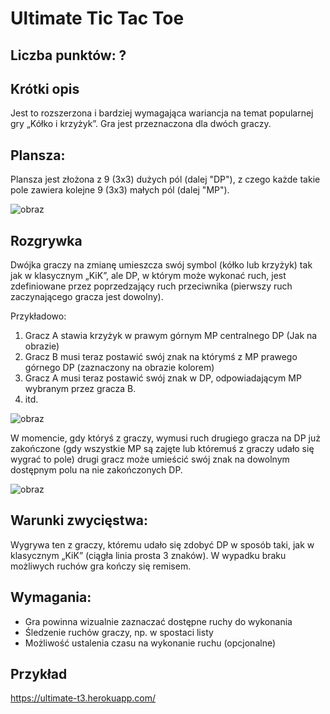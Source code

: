 # Ultimate Tic Tac Toe

## Liczba punktów: ?

## Krótki opis 

Jest to rozszerzona i bardziej wymagająca wariancja na temat popularnej gry „Kółko i krzyżyk”. Gra jest przeznaczona dla dwóch graczy.

## Plansza:

Plansza jest złożona z 9 (3x3) dużych pól (dalej "DP"), z czego każde takie pole zawiera kolejne 9 (3x3) małych pól (dalej "MP").

![obraz](https://user-images.githubusercontent.com/49537639/147745108-36e48da6-0367-44a6-808b-20c3a86b4723.png)

## Rozgrywka
Dwójka graczy na zmianę umieszcza swój symbol (kółko lub krzyżyk) tak jak w klasycznym „KiK”, ale DP, w którym może wykonać ruch, jest zdefiniowane przez poprzedzający ruch przeciwnika (pierwszy ruch zaczynającego gracza jest dowolny).

Przykładowo:
1. Gracz A stawia krzyżyk w prawym górnym MP centralnego DP (Jak na obrazie)
2. Gracz B musi teraz postawić swój znak na którymś z MP prawego górnego DP (zaznaczony na obrazie kolorem)
3. Gracz A musi teraz postawić swój znak w DP, odpowiadającym MP wybranym przez gracza B.
4. itd.

![obraz](https://user-images.githubusercontent.com/49537639/147746113-bb8eb49f-c24c-4cdc-9d1e-1097784f56ef.png)


W momencie, gdy któryś z graczy, wymusi ruch drugiego gracza na DP już zakończone (gdy wszystkie MP są zajęte lub któremuś z graczy udało się wygrać to pole) drugi gracz może umieścić swój znak na dowolnym dostępnym polu na nie zakończonych DP. 

![obraz](https://user-images.githubusercontent.com/49537639/147746420-170119a1-4efb-483c-8d62-280619660712.png)

## Warunki zwycięstwa:
Wygrywa ten z graczy, któremu udało się zdobyć DP w sposób taki, jak w klasycznym „KiK” (ciągła linia prosta 3 znaków). W wypadku braku możliwych ruchów gra kończy się remisem. 

## Wymagania:
* Gra powinna wizualnie zaznaczać dostępne ruchy do wykonania 
* Śledzenie ruchów graczy, np. w spostaci listy
* Możliwość ustalenia czasu na wykonanie ruchu (opcjonalne)

## Przykład
https://ultimate-t3.herokuapp.com/

